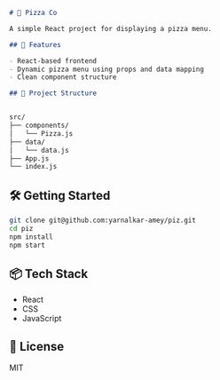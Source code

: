 ```markdown
# 🍕 Pizza Co

A simple React project for displaying a pizza menu.

## 🚀 Features

- React-based frontend
- Dynamic pizza menu using props and data mapping
- Clean component structure

## 📁 Project Structure


src/
├── components/
│   └── Pizza.js
├── data/
│   └── data.js
├── App.js
└── index.js

````

## 🛠️ Getting Started

```bash
git clone git@github.com:yarnalkar-amey/piz.git
cd piz
npm install
npm start
````

## 📦 Tech Stack

* React
* CSS
* JavaScript

## 📄 License

MIT


